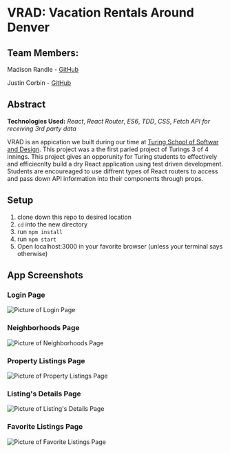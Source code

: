 # VRAD: Vacation Rentals Around Denver

## Team Members:
Madison Randle - [GitHub](https://github.com/madisonrandle)

Justin Corbin - [GitHub](https://github.com/Corbinj22)

## Abstract

**Technologies Used:**
*React*, *React Router*, *ES6*, *TDD*, *CSS*, *Fetch API for receiving 3rd party data*

VRAD is an appication we built during our time at [Turing School of Softwar and Design](http://turing.io). This project was a the first paried project of Turings 3 of 4 innings. This project gives an opporunity for Turing students to effectively and efficiecnlty build a dry React application using test driven development. Students are encoureaged to use diffrent types of React routers to access and pass down API information into their components through props. 

## Setup
1. clone down this repo to desired location
2. `cd` into the new directory
3. run `npm install`
4. run `npm start`
5. Open localhost:3000 in your favorite browser (unless your terminal says otherwise)

## App Screenshots
### Login Page
![Picture of Login Page](https://i.postimg.cc/8crYPTbf/Login-Page.png)

### Neighborhoods Page
![Picture of Neighborhoods Page](https://i.postimg.cc/ZRYdT81v/Neighborhoods-Page.png)

### Property Listings Page
![Picture of Property Listings Page](https://i.postimg.cc/50PFjHV7/Property-Listings-Page.png)

### Listing's Details Page
![Picture of Listing's Details Page](https://i.postimg.cc/0jbKS858/Listings-Details-Page.png)

### Favorite Listings Page
![Picture of Favorite Listings Page](https://i.postimg.cc/ZqSNQtHc/Favorites-Page.png)
